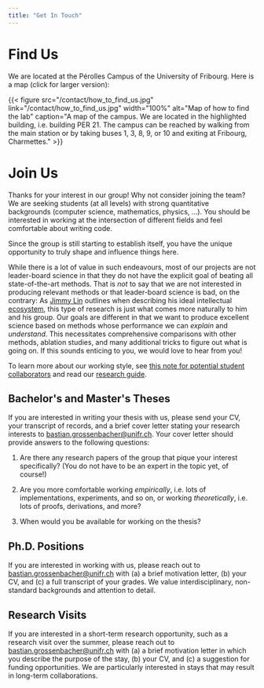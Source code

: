 ```yaml
---
title: "Get In Touch"
---
```


# Find Us

We are located at the Pérolles Campus of the University of Fribourg. Here is a map&nbsp;(click for larger version):

{{< figure src="/contact/how_to_find_us.jpg" link="/contact/how_to_find_us.jpg" width="100%" alt="Map of how to find the lab" caption="A map of the campus. We are located in the highlighted building, i.e. building PER 21. The campus can be reached by walking from the main station or by taking buses 1, 3, 8, 9, or 10 and exiting at Fribourg, Charmettes." >}}

# Join Us

Thanks for your interest in our group! Why not consider joining the
team? We are seeking students&nbsp;(at all levels) with strong
quantitative backgrounds&nbsp;(computer science, mathematics, physics,
...). You should be interested in working at the intersection of
different fields and feel comfortable about writing code.

Since the group is still starting to establish itself, you have the
unique opportunity to truly shape and influence things here.

While there is a lot of value in such endeavours, most of our projects
are not leader-board science in that they do not have the explicit
goal of beating all state-of-the-art methods. That is *not* to say that
we are not interested in producing relevant methods or that leader-board
science is bad, on the contrary: As [Jimmy Lin](https://cs.uwaterloo.ca/~jimmylin)
outlines when describing his ideal intellectual [ecosystem](https://github.com/lintool/guide/blob/master/ecosystem.md),
this type of research is just what comes more naturally to him and his
group. Our goals are different in that we want to produce excellent
science based on methods whose performance we can *explain* and
*understand*. This necessitates comprehensive comparisons with other
methods, ablation studies, and many additional tricks to figure out what
is going on. If this sounds enticing to you, we would love to hear from
you!

To learn more about our working style, see [this note for potential
student collaborators](https://bastian.rieck.me/collaborations) and read
our [research guide](/guide).

## Bachelor's and Master's Theses

If you are interested in writing your thesis with us, please send
your CV, your transcript of records, and a brief cover letter stating
your research interests to bastian.grossenbacher@unifr.ch. Your
cover letter should provide answers to the following questions:

1. Are there any research papers of the group that pique your interest
   specifically? (You do not have to be an expert in the topic yet, of
   course!)

2. Are you more comfortable working *empirically*, i.e. lots of
   implementations, experiments, and so on, or working *theoretically*,
   i.e. lots of proofs, derivations, and more?

3. When would you be available for working on the thesis?

## Ph.D. Positions

If you are interested in working with us, please reach out to
bastian.grossenbacher@unifr.ch with (a) a brief motivation letter, (b) your CV, and
(c) a full transcript of your grades. We value interdisciplinary,
non-standard backgrounds and attention to detail.

## Research Visits

If you are interested in a short-term research opportunity, such as
a research visit over the summer, please reach out to
bastian.grossenbacher@unifr.ch
with (a) a brief motivation letter in which you describe the purpose of
the stay, (b) your CV, and (c) a suggestion for funding opportunities.
We are particularly interested in stays that may result in long-term
collaborations.
